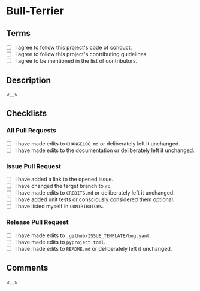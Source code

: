 # Bull-Terrier

## Terms

- [ ] I agree to follow this project's code of conduct.
- [ ] I agree to follow this project's contributing guidelines.
- [ ] I agree to be mentioned in the list of contributors.

## Description

<...>

## Checklists

### All Pull Requests

- [ ] I have made edits to `CHANGELOG.md` or deliberately left it unchanged.
- [ ] I have made edits to the documentation or deliberately left it unchanged.

### Issue Pull Request

- [ ] I have added a link to the opened issue.
- [ ] I have changed the target branch to `rc`.
- [ ] I have made edits to `CREDITS.md` or deliberately left it unchanged.
- [ ] I have added unit tests or consciously considered them optional.
- [ ] I have listed myself in `CONTRIBUTORS`.

### Release Pull Request

- [ ] I have made edits to `.github/ISSUE_TEMPLATE/bug.yaml`.
- [ ] I have made edits to `pyproject.toml`.
- [ ] I have made edits to `README.md` or deliberately left it unchanged.

## Comments

<...>
